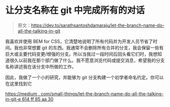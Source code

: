 # 让分支名称在 git 中完成所有的对话

> 原文：<https://dev.to/sarathsantoshdamaraju/let-the-branch-name-do-all-the-talking-in-git>

我喜欢并使用 BEM for CSS，它清楚地说明了所有代码并为开发人员节省了时间。我也非常想要 git 的东西。我通常不会删除所有合并的分支，我会保留一些有巨大或主要代码变更/增强的分支。所以当我过一段时间后回头看它们时，我想知道很久以前我在那个部门做了什么。我不愿意浏览代码或提交消息，希望我的分支名称讲述我在该分支中所做的工作。

因此，我做了一个小的研究，并能够为 git 分支构建一个初学者命名约定。你可以在这里找到它

[https://medium . com/small-things/let-the-branch-name-do-all-the-talking-in-git-e 614 ff 85 aa 30](https://medium.com/small-things/let-the-branch-name-do-all-the-talking-in-git-e614ff85aa30)